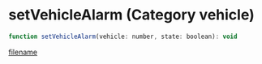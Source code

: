 # setVehicleAlarm (Category vehicle)

```js
function setVehicleAlarm(vehicle: number, state: boolean): void
```

[filename](setVehicleAlarm_m.md ':include')